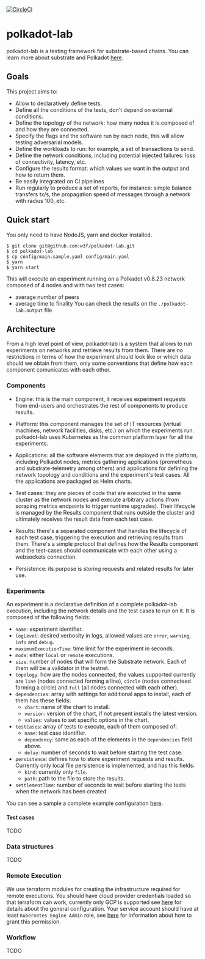 [![CircleCI](https://circleci.com/gh/w3f/polkadot-lab.svg?style=svg)](https://circleci.com/gh/w3f/polkadot-lab)

# polkadot-lab

polkadot-lab is a testing framework for substrate-based chains. You can learn
more about substrate and Polkadot [here](https://wiki.polkadot.network/).

## Goals

This project aims to:

* Allow to declaratively define tests.
* Define all the conditions of the tests, don't depend on external conditions.
* Define the topology of the network: how many nodes it is composed of and how
they are connected.
* Specify the flags and the software run by each node, this will allow testing
adversarial models.
* Define the workloads to run: for example, a set of transactions to send.
* Define the network conditions, including potential injected failures: loss of
connectivity, latency, etc.
* Configure the results format: which values we want in the output and how to
return them.
* Be easily integrated on CI pipelines
* Run regularly to produce a set of reports, for instance: simple balance transfers
tx/s, the propagation speed of messages through a network with radius 100, etc.

## Quick start

You only need to have NodeJS, yarn and docker installed.

```
$ git clone git@github.com:w3f/polkadot-lab.git
$ cd polkadot-lab
$ cp config/main.sample.yaml config/main.yaml
$ yarn
$ yarn start
```
This will execute an experiment running on a Polkadot v0.8.23 network composed
of 4 nodes and with two test cases:
* average number of peers
* average time to finality
You can check the results on the `./polkadot-lab.output` file

## Architecture

From a high level point of view, polkadot-lab is a system that allows to run
experiments on networks and retrieve results from them. There are no restrictions
in terms of how the experiment should look like or which data should we obtain
from them, only some conventions that define how each component comunicates with
each other.

### Components

* Engine: this is the main component, it receives experiment requests from end-users
and orchestrates the rest of components to produce results.

* Platform: this component manages the set of IT resources (virtual machines, network
facilities, disks, etc.) on which the experiments run. polkadot-lab uses
Kubernetes as the common platform layer for all the experiments.

* Applications: all the software elements that are deployed in the platform,
including Polkadot nodes, metrics gathering applications (prometheus and
substrate-telemetry among others) and applications for defining the network
topology and conditions and the experiment's test cases. All the applications
are packaged as Helm charts.

* Test cases: they are pieces of code that are executed in the same cluster as
the network nodes and execute arbitrary actions (from scraping metrics endpoints
to trigger runtime upgrades). Their lifecycle is managed by the Results component
that runs outside the cluster and ultimately receives the result data from each
test case.

* Results: there's a separated component that handles the lifecycle of each test
case, triggering the execution and retrieving results from them. There's a simple
protocol that defines how the Results component and the test-cases should
communicate with each other using a websockets connection.

* Persistence: its purpose is storing requests and related results for later use.

### Experiments

An experiment is a declarative definition of a complete polkadot-lab execution,
including the network details and the test cases to run on it. It is composed of
the following fields:

* `name`: experiment identifier.
* `logLevel`: desired verbosity in logs, allowed values are `error`, `warning`,
`info` and `debug`.
* `maximumExecutionTime`: time limit for the experiment in seconds.
* `mode`: either `local` or `remote` executions.
* `size`: number of nodes that will form the Substrate network. Each of them
will be a validator in the testnet.
* `topology`: how are the nodes connected, the values supported currently are
`line` (nodes connected forming a line), `circle` (nodes connecteed forming a
circle) and `full` (all nodes connected with each other).
* `dependencies`: array with settings for additional apps to install, each of them
has these fields:
  * `chart`: name of the chart to install.
  * `version`: version of the chart, if not present installs the latest version.
  * `values`: values to set specific options in the chart.
* `testCases`: array of tests to execute, each of them composed of:
  * `name`: test case identifier.
  * `dependency`: same as each of the elements in the `dependencies` field above.
  * `delay`: number of seconds to wait before starting the test case.
* `persistence`: defines how to store experiment requests and results. Currently
only local file persistence is implemented, and has this fields:
  * `kind`: currently only `file`.
  * `path`: path to the file to store the results.
* `settlementTime`: number of seconds to wait before starting the tests when the
network has been created.

You can see a sample a complete example configuration [here](./config/main.sample.yaml).

#### Test cases

TODO

### Data structures

TODO

### Remote Execution

We use terraform modules for creating the infrastructure required for remote
executions. You should have cloud provider credentials loaded so that terraform
can work, currently only GCP is supported see [here](https://www.terraform.io/docs/providers/google/guides/getting_started.html#adding-credentials) for details about the
general configuration. Your service account should have at least `Kubernetes
Engine Admin` role, see [here](https://cloud.google.com/iam/docs/granting-changing-revoking-access) for information about how to grant this permission.

### Workflow

TODO
